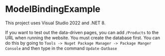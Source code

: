 # ModelBindingExample

This project uses Visual Studio 2022 and .NET 8.

If you want to test out the data-driven pages, you can add `/Products` to the URL when running the website. You must create the database first. You can do this by going to `Tools -> Nuget Package Manager -> Package Manger Console` and then type in the command `Update-Datbase`
